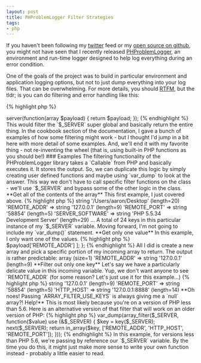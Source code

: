 ```yaml
---
layout: post
title: PHProblemLogger Filter Strategies
tags:
- php
---
```

If you haven't been following my [twitter](https://twitter.com/aaronsaray) feed or my [open source on github](https://github.com/aaronsaray), you might not have seen that I recently released [PHProblemLogger](https://github.com/aaronsaray/PHProblemLogger), an environment and run-time logger designed to help log everything during an error condition.  

One of the goals of the project was to build in particular environment and application logging options, but not to just dump everything into your log files.  That can be overwhelming.  For more details, you should [RTFM](https://github.com/aaronsaray/PHProblemLogger), but the tldr; is you can do filtering and error handling like this:

{% highlight php %}
<?php
$handler = new Handler(new Logger());
$handler->server(function(array $payload) {
  return $payload;
});
{% endhighlight %}

This would filter the `$_SERVER` super global and basically return the entire thing.

In the cookbook section of the documentation, I gave a bunch of examples of how some filtering might work - but I thought I'd jump in a bit here with more detail of some examples.  And, we'll end it with my favorite thing - not re-inventing the wheel (that is, using built-in PHP functions as you should be!)

### Examples

The filtering functionality of the PHProblemLogger library takes a `Callable` from PHP and basically executes it.  It stores the output.  So, we can duplicate this logic by simply creating user defined functions and maybe using `var_dump` to look at the answer.  This way we don't have to call specific filter functions on the class - we'll use `$_SERVER` and bypass some of the other logic in the class.

**Get all of the contents of the array**  
This first example, I just covered above.

{% highlight php %}
<?php
$filterAll = function(array $payload) {
  return $payload;
};

var_dump($filterAll($_SERVER));
{% endhighlight %}

This is going to create something that looks similar to this:

    array (size=24)
      'DOCUMENT_ROOT' => string '/Users/aaron/Desktop' (length=20)
      'REMOTE_ADDR' => string '127.0.0.1' (length=9)
      'REMOTE_PORT' => string '58854' (length=5)
      'SERVER_SOFTWARE' => string 'PHP 5.5.34 Development Server' (length=29)
      ...
      
A total of 24 keys in this particular instance of my `$_SERVER` variable.

Moving forward, I'm not going to include my `var_dump()` statement.

**Get only one value**  
In this example, I only want one of the values.

{% highlight php %}
<?php
$filterOnlyOne = function(array $payload) {
  return [
    'REMOTE_ADDR' => $payload['REMOTE_ADDR']
  ];
};
{% endhighlight %}

All I did is create a new array and pick a specific portion of my incoming array to return.

The output is rather predictable:

    array (size=1)
      'REMOTE_ADDR' => string '127.0.0.1' (length=9)

**Filter out only one key**  
Let's say we have a particularly delicate value in this incoming variable.  Yup, we don't want anyone to see `REMOTE_ADDR` (for some reason? Let's just use it for this example...)

{% highlight php %}
<?php
$filterOutRemoteAddr = function(array $payload) {
  if (array_key_exists('REMOTE_ADDR', $payload)) {
    unset($payload['REMOTE_ADDR']);
  }
  return $payload;
};
{% endhighlight %}

This will unset the value of my desired key if it exists in the payload.  (Remember, you don't want to unset something that might not be there!)

The output is basically the same as the first example, but 23 keys (because `REMOTE_ADDR` is missing).

**Return only a few keys**  
I'm sure I could write my own function to handle this similar to how I've been doing the above ones - but I wanted to use something that's built into PHP.  (I'm going to be using `var_dump` again here, just for illustrative purposes.)  I want only keys `REMOTE_ADDR`, `HTTP_HOST` and `REMOTE_PORT` out of my payload.

{% highlight php %}
<?php
var_dump(array_filter($_SERVER, function($key) {
  return in_array($key, ['REMOTE_ADDR', 'HTTP_HOST', 'REMOTE_PORT']);
}, ARRAY_FILTER_USE_KEY));
{% endhighlight %}

This is pretty cool because we're filtering our array using a built-in function.  `array_filter` removes an element if the callback returns false.  So, in this case, since we don't care about values - just keys - we use the `ARRAY_FILTER_USE_KEYS` flag as well.  

As you can probably guess now, this returned the following output:

    array (size=3)
      'REMOTE_ADDR' => string '127.0.0.1' (length=9)
      'REMOTE_PORT' => string '58854' (length=5)
      'HTTP_HOST' => string '127.0.0.1:8888' (length=14)
      
**Oh noes! Passing `ARRAY_FILTER_USE_KEYS` is always giving me a `null` array?! Help!**

This is most likely because you're on a version of PHP less than 5.6.  Here is an alternative version of that filter that will work on an older version of PHP:

{% highlight php %}
var_dump(array_filter($_SERVER, function($value) use (&$_SERVER) {
  $key = key($_SERVER);
  next($_SERVER);
  return in_array($key, ['REMOTE_ADDR', 'HTTP_HOST', 'REMOTE_PORT']);
}));
{% endhighlight %}

In this example, for versions less than PHP 5.6, we're passing by reference our `$_SERVER` variable.  By the time you do this, it might just make more sense to write your own function instead - probably a little easier to read.
